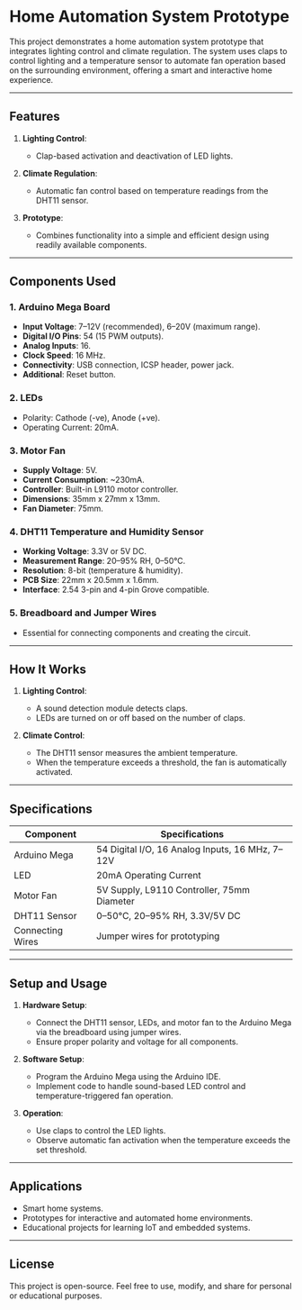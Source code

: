 # Home Automation System Prototype

This project demonstrates a home automation system prototype that integrates lighting control and climate regulation. The system uses claps to control lighting and a temperature sensor to automate fan operation based on the surrounding environment, offering a smart and interactive home experience.

---

## Features

1. **Lighting Control**:
   - Clap-based activation and deactivation of LED lights.

2. **Climate Regulation**:
   - Automatic fan control based on temperature readings from the DHT11 sensor.

3. **Prototype**:
   - Combines functionality into a simple and efficient design using readily available components.

---

## Components Used

### 1. **Arduino Mega Board**
   - **Input Voltage**: 7–12V (recommended), 6–20V (maximum range).
   - **Digital I/O Pins**: 54 (15 PWM outputs).
   - **Analog Inputs**: 16.
   - **Clock Speed**: 16 MHz.
   - **Connectivity**: USB connection, ICSP header, power jack.
   - **Additional**: Reset button.

### 2. **LEDs**
   - Polarity: Cathode (-ve), Anode (+ve).
   - Operating Current: 20mA.

### 3. **Motor Fan**
   - **Supply Voltage**: 5V.
   - **Current Consumption**: ~230mA.
   - **Controller**: Built-in L9110 motor controller.
   - **Dimensions**: 35mm x 27mm x 13mm.
   - **Fan Diameter**: 75mm.

### 4. **DHT11 Temperature and Humidity Sensor**
   - **Working Voltage**: 3.3V or 5V DC.
   - **Measurement Range**: 20–95% RH, 0–50°C.
   - **Resolution**: 8-bit (temperature & humidity).
   - **PCB Size**: 22mm x 20.5mm x 1.6mm.
   - **Interface**: 2.54 3-pin and 4-pin Grove compatible.

### 5. **Breadboard and Jumper Wires**
   - Essential for connecting components and creating the circuit.

---

## How It Works

1. **Lighting Control**:
   - A sound detection module detects claps.
   - LEDs are turned on or off based on the number of claps.

2. **Climate Control**:
   - The DHT11 sensor measures the ambient temperature.
   - When the temperature exceeds a threshold, the fan is automatically activated.

---

## Specifications

| **Component**        | **Specifications**                                    |
|-----------------------|------------------------------------------------------|
|   Arduino Mega        | 54 Digital I/O, 16 Analog Inputs, 16 MHz, 7–12V      |
|   LED                 | 20mA Operating Current                               |
|   Motor Fan           | 5V Supply, L9110 Controller, 75mm Diameter           |
|   DHT11 Sensor        | 0–50°C, 20–95% RH, 3.3V/5V DC                        |
|   Connecting Wires    | Jumper wires for prototyping                         |

---

## Setup and Usage

1. **Hardware Setup**:
   - Connect the DHT11 sensor, LEDs, and motor fan to the Arduino Mega via the breadboard using jumper wires.
   - Ensure proper polarity and voltage for all components.

2. **Software Setup**:
   - Program the Arduino Mega using the Arduino IDE.
   - Implement code to handle sound-based LED control and temperature-triggered fan operation.

3. **Operation**:
   - Use claps to control the LED lights.
   - Observe automatic fan activation when the temperature exceeds the set threshold.

---

## Applications

- Smart home systems.
- Prototypes for interactive and automated home environments.
- Educational projects for learning IoT and embedded systems.

---

## License

This project is open-source. Feel free to use, modify, and share for personal or educational purposes.
